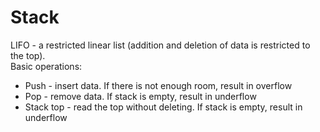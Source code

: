 # Stack

LIFO - a restricted linear list (addition and deletion of data is restricted to the top).<br>
Basic operations:
<ul>
  <li>Push - insert data. If there is not enough room, result in overflow</li>
  <li>Pop - remove data. If stack is empty, result in underflow</li>
  <li>Stack top - read the top without deleting. If stack is empty, result in underflow</li>
</ul>
